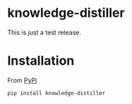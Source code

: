 # knowledge-distiller

This is just a test release. 

# Installation

From [PyPi](https://pypi.org/project/knowledge-distiller/)
```
pip install knowledge-distiller
```
